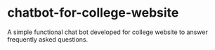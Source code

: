 # chatbot-for-college-website
A simple functional chat bot developed for college website to answer frequently asked questions. 
